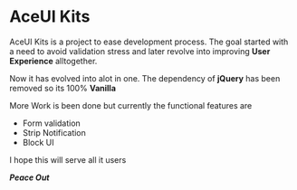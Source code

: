 # AceUI Kits
AceUI Kits is a project to ease development process. The goal started with a need to avoid validation stress and later revolve into improving **User Experience** alltogether.

Now it has evolved into alot in one.
The dependency of **jQuery** has been removed so its 100% **Vanilla**

More Work is been done but currently the functional features are
- Form validation
- Strip Notification
- Block UI

I hope this will serve all it users

***Peace Out***
